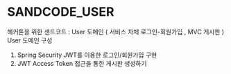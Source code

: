 # SANDCODE_USER
헤커톤을 위한 샌드코드 : User 도메인 ( 서비스 자체 로그인-회원가입 , MVC 게시판 ) 
User 도메인 구성
1. Spring Security JWT를 이용한 로그인/회원가입 구현
2. JWT Access Token 접근을 통한 게시판 생성하기 
